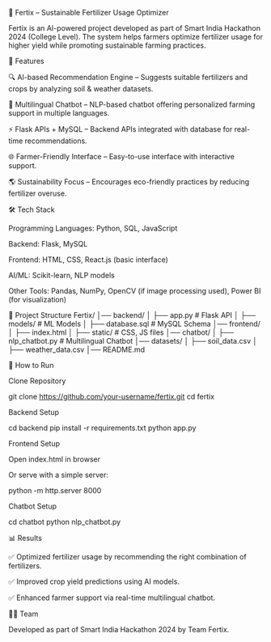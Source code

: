 🌱 Fertix – Sustainable Fertilizer Usage Optimizer

Fertix is an AI-powered project developed as part of Smart India Hackathon 2024 (College Level). The system helps farmers optimize fertilizer usage for higher yield while promoting sustainable farming practices.

📌 Features

🔍 AI-based Recommendation Engine – Suggests suitable fertilizers and crops by analyzing soil & weather datasets.

💬 Multilingual Chatbot – NLP-based chatbot offering personalized farming support in multiple languages.

⚡ Flask APIs + MySQL – Backend APIs integrated with database for real-time recommendations.

🌐 Farmer-Friendly Interface – Easy-to-use interface with interactive support.

🌎 Sustainability Focus – Encourages eco-friendly practices by reducing fertilizer overuse.

🛠️ Tech Stack

Programming Languages: Python, SQL, JavaScript

Backend: Flask, MySQL

Frontend: HTML, CSS, React.js (basic interface)

AI/ML: Scikit-learn, NLP models

Other Tools: Pandas, NumPy, OpenCV (if image processing used), Power BI (for visualization)

📂 Project Structure
Fertix/
│── backend/
│   ├── app.py             # Flask API
│   ├── models/            # ML Models
│   ├── database.sql       # MySQL Schema
│── frontend/
│   ├── index.html
│   ├── static/            # CSS, JS files
│── chatbot/
│   ├── nlp_chatbot.py     # Multilingual Chatbot
│── datasets/
│   ├── soil_data.csv
│   ├── weather_data.csv
│── README.md

🚀 How to Run

Clone Repository

git clone https://github.com/your-username/fertix.git
cd fertix


Backend Setup

cd backend
pip install -r requirements.txt
python app.py


Frontend Setup

Open index.html in browser

Or serve with a simple server:

python -m http.server 8000


Chatbot Setup

cd chatbot
python nlp_chatbot.py

📊 Results

✅ Optimized fertilizer usage by recommending the right combination of fertilizers.

✅ Improved crop yield predictions using AI models.

✅ Enhanced farmer support via real-time multilingual chatbot.

👩‍💻 Team

Developed as part of Smart India Hackathon 2024 by Team Fertix.
